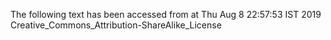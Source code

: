 The following text has been accessed from at Thu Aug 8 22:57:53 IST 2019
Creative_Commons_Attribution-ShareAlike_License
